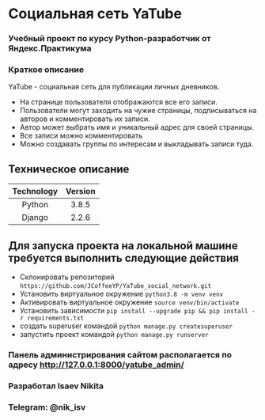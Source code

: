 # Cоциальная сеть YaTube
### Учебный проект по курсу Python-разработчик от Яндекс.Практикума
### Краткое описание
YaTube - социальная сеть для публикации личных дневников.
- На странице пользователя отображаются все его записи.
- Пользователи могут заходить на чужие страницы, подписываться на авторов и комментировать их записи.
- Автор может выбрать имя и уникальный адрес для своей страницы.
- Все записи можно комментировать
- Можно создавать группы по интересам и выкладывать записи туда.

## Техническое описание

Technology    | Version
:-----------: | :-----------:
Python        | 3.8.5
Django        | 2.2.6

## Для запуска проекта на локальной машине требуется выполнить следующие действия
- Склонировать репозиторий `https://github.com/JCoffeeYP/YaTube_social_network.git`
- Установить виртуальное окружение `python3.8 -m venv venv`
- Активировать виртуальное окружение `source venv/bin/activate`
- Установить зависимости `pip install --upgrade pip && pip install -r requirements.txt`
- создать superuser командой `python manage.py createsuperuser`
- запустить проект командой `python manage.py runserver`

### Панель администрирования сайтом располагается по адресу http://127.0.0.1:8000/yatube_admin/

### Разработал Isaev Nikita
### Telegram: @nik_isv
